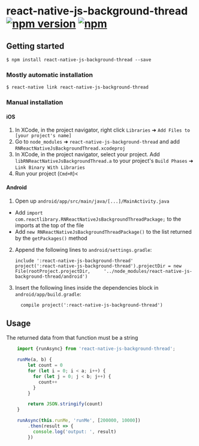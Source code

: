 
# react-native-js-background-thread [![npm version](https://badge.fury.io/js/react-native-js-background-thread.svg)](https://badge.fury.io/js/react-native-js-background-thread) [![npm](https://img.shields.io/npm/dt/react-native-js-background-thread.svg)](https://www.npmjs.com/package/react-native-js-background-thread)

## Getting started

`$ npm install react-native-js-background-thread --save`

### Mostly automatic installation

`$ react-native link react-native-js-background-thread`

### Manual installation


#### iOS

1. In XCode, in the project navigator, right click `Libraries` ➜ `Add Files to [your project's name]`
2. Go to `node_modules` ➜ `react-native-js-background-thread` and add `RNReactNativeJsBackgroundThread.xcodeproj`
3. In XCode, in the project navigator, select your project. Add `libRNReactNativeJsBackgroundThread.a` to your project's `Build Phases` ➜ `Link Binary With Libraries`
4. Run your project (`Cmd+R`)<

#### Android

1. Open up `android/app/src/main/java/[...]/MainActivity.java`
  - Add `import com.reactlibrary.RNReactNativeJsBackgroundThreadPackage;` to the imports at the top of the file
  - Add `new RNReactNativeJsBackgroundThreadPackage()` to the list returned by the `getPackages()` method
2. Append the following lines to `android/settings.gradle`:
  	```
  	include ':react-native-js-background-thread'
  	project(':react-native-js-background-thread').projectDir = new File(rootProject.projectDir, 	'../node_modules/react-native-js-background-thread/android')
  	```
3. Insert the following lines inside the dependencies block in `android/app/build.gradle`:
  	```
      compile project(':react-native-js-background-thread')
  	```

## Usage

The returned data from that function must be a string

```javascript
    import {runAsync} from 'react-native-js-background-thread';

    runMe(a, b) {
        let count = 0
        for (let i = 0; i < a; i++) {
          for (let j = 0; j < b; j++) {
            count++
          }
        }

        return JSON.stringify(count)
    }

    runAsync(this.runMe, 'runMe', [200000, 10000])
        .then(result => {
          console.log('output: ', result)
        })
  

